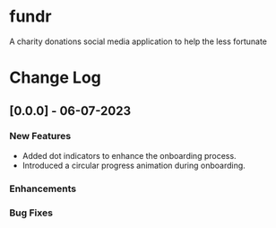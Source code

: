 # fundr
A charity donations social media application to help the less fortunate

# Change Log

## [0.0.0] - 06-07-2023

### New Features
- Added dot indicators to enhance the onboarding process.
- Introduced a circular progress animation during onboarding.

### Enhancements


### Bug Fixes
